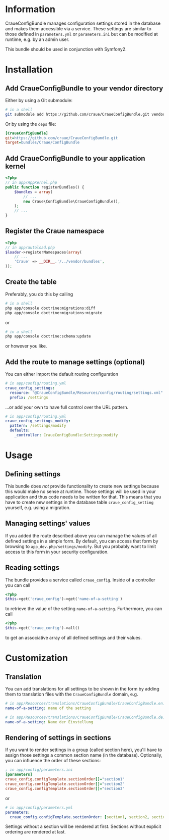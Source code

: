 # Information

CraueConfigBundle manages configuration settings stored in the database and makes them accessible via a service.
These settings are similar to those defined in `parameters.yml` or `parameters.ini` but can be modified at runtime,
e.g. by an admin user.

This bundle should be used in conjunction with Symfony2.

# Installation

## Add CraueConfigBundle to your vendor directory

Either by using a Git submodule:

```sh
# in a shell
git submodule add https://github.com/craue/CraueConfigBundle.git vendor/bundles/Craue/ConfigBundle
```

Or by using the `deps` file:

```ini
[CraueConfigBundle]
git=https://github.com/craue/CraueConfigBundle.git
target=bundles/Craue/ConfigBundle
```

## Add CraueConfigBundle to your application kernel

```php
<?php
// in app/AppKernel.php
public function registerBundles() {
	$bundles = array(
		// ...
		new Craue\ConfigBundle\CraueConfigBundle(),
	);
	// ...
}
```

## Register the Craue namespace

```php
<?php
// in app/autoload.php
$loader->registerNamespaces(array(
	// ...
	'Craue' => __DIR__.'/../vendor/bundles',
));
```

## Create the table

Preferably, you do this by calling

```sh
# in a shell
php app/console doctrine:migrations:diff
php app/console doctrine:migrations:migrate
```

or

```sh
# in a shell
php app/console doctrine:schema:update
```

or however you like.

## Add the route to manage settings (optional)

You can either import the default routing configuration

```yaml
# in app/config/routing.yml
craue_config_settings:
  resource: "@CraueConfigBundle/Resources/config/routing/settings.xml"
  prefix: /settings
```

...or add your own to have full control over the URL pattern.

```yaml
# in app/config/routing.yml
craue_config_settings_modify:
  pattern: /settings/modify
  defaults:
    _controller: CraueConfigBundle:Settings:modify
```

# Usage

## Defining settings

This bundle does _not_ provide functionality to create new settings because this would make no sense at runtime.
Those settings will be used in your application and thus code needs to be written for that.
This means that you have to create new settings in the database table `craue_config_setting` yourself, e.g. using a
migration.

## Managing settings' values

If you added the route described above you can manage the values of all defined settings in a simple form.
By default, you can access that form by browsing to `app_dev.php/settings/modify`.
But you probably want to limit access to this form in your security configuration.

## Reading settings

The bundle provides a service called `craue_config`. Inside of a controller you can call

```php
<?php
$this->get('craue_config')->get('name-of-a-setting')
```

to retrieve the value of the setting `name-of-a-setting`. Furthermore, you can call

```php
<?php
$this->get('craue_config')->all()
```

to get an associative array of all defined settings and their values.

# Customization

## Translation

You can add translations for all settings to be shown in the form by adding them to translation files with the
`CraueConfigBundle` domain, e.g.

```yaml
# in app/Resources/translations/CraueConfigBundle/CraueConfigBundle.en.yml
name-of-a-setting: name of the setting

# in app/Resources/translations/CraueConfigBundle/CraueConfigBundle.de.yml
name-of-a-setting: Name der Einstellung
```

## Rendering of settings in sections

If you want to render settings in a group (called section here), you'll have to assign those settings a common section
name (in the database). Optionally, you can influence the order of these sections:

```ini
; in app/config/parameters.ini
[parameters]
craue_config.configTemplate.sectionOrder[]="section1"
craue_config.configTemplate.sectionOrder[]="section2"
craue_config.configTemplate.sectionOrder[]="section3"
```

or

```yaml
# in app/config/parameters.yml
parameters:
  craue_config.configTemplate.sectionOrder: [section1, section2, section3]
```

Settings without a section will be rendered at first. Sections without explicit ordering are rendered at last.
